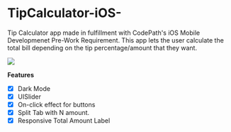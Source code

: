 # TipCalculator-iOS-

Tip Calculator app made in fulfillment with CodePath's iOS Mobile Developmenet Pre-Work Requirement.
This app lets the user calculate the total bill depending on the tip percentage/amount that they want.

![](https://github.com/Trek182021/TipCalculator-iOS-/TipCalculator.gif)


**Features**
 - [x] Dark Mode
 - [x] UISlider
 - [x] On-click effect for buttons
 - [x] Split Tab with N amount.
 - [x] Responsive Total Amount Label
